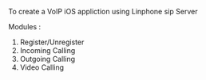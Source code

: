 To create a VoIP iOS appliction using Linphone sip Server

Modules :

1. Register/Unregister
2. Incoming Calling
3. Outgoing Calling
4. Video Calling 
